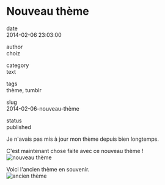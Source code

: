 Nouveau thème
=============

date  
2014-02-06 23:03:00

author  
choiz

category  
text

tags  
thème, tumblr

slug  
2014-02-06-nouveau-thème

status  
published

Je n'avais pas mis à jour mon thème depuis bien longtemps.

C'est maintenant chose faite avec ce nouveau thème !  
![nouveau
thème](https://31.media.tumblr.com/d0896de0a038122cee44adbfaeb7e90c/tumblr_inline_n0lh2qig1i1qzr4hx.png)

Voici l'ancien thème en souvenir.  
![ancien
thème](https://31.media.tumblr.com/7a3c7376517807ad0b41b8226a08d5bb/tumblr_inline_n0lh2l5LOi1qzr4hx.png)


